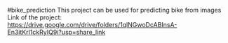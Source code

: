 #bike_prediction
This project can be used for predicting bike from images <br />
Link of the project: <br />
https://drive.google.com/drive/folders/1qlNGwoDcABInsA-En3itKrl1ckRyIQ9i?usp=share_link
